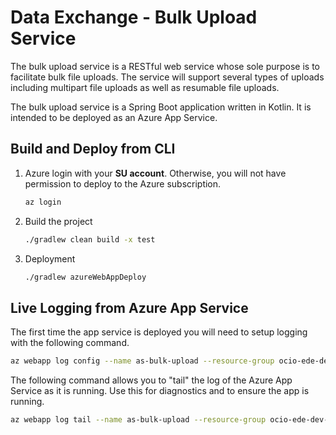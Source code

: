 # Data Exchange - Bulk Upload Service
The bulk upload service is a RESTful web service whose sole purpose is to facilitate bulk file uploads.
The service will support several types of uploads including multipart file uploads as well as resumable file uploads.

The bulk upload service is a Spring Boot application written in Kotlin.  It is intended to be deployed as an Azure App Service.

## Build and Deploy from CLI
1. Azure login with your **SU account**.  Otherwise, you will not have permission to deploy to the Azure subscription.
    ```bash
    az login
   ```
2. Build the project
    ```bash
    ./gradlew clean build -x test
    ```
3. Deployment
    ```bash
    ./gradlew azureWebAppDeploy
    ```

## Live Logging from Azure App Service
The first time the app service is deployed you will need to setup logging with the following command.
```bash
az webapp log config --name as-bulk-upload --resource-group ocio-ede-dev-moderate-hl7-rg --docker-container-logging filesystem
```
The following command allows you to "tail" the log of the Azure App Service as it is running.
Use this for diagnostics and to ensure the app is running.
```bash
az webapp log tail --name as-bulk-upload --resource-group ocio-ede-dev-moderate-hl7-rg
```